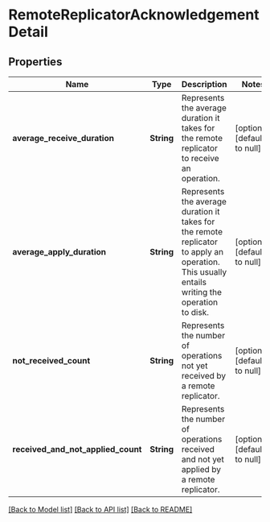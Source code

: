 # RemoteReplicatorAcknowledgementDetail

## Properties
Name | Type | Description | Notes
------------ | ------------- | ------------- | -------------
**average_receive_duration** | **String** | Represents the average duration it takes for the remote replicator to receive an operation. | [optional] [default to null]
**average_apply_duration** | **String** | Represents the average duration it takes for the remote replicator to apply an operation. This usually entails writing the operation to disk. | [optional] [default to null]
**not_received_count** | **String** | Represents the number of operations not yet received by a remote replicator. | [optional] [default to null]
**received_and_not_applied_count** | **String** | Represents the number of operations received and not yet applied by a remote replicator. | [optional] [default to null]

[[Back to Model list]](../README.md#documentation-for-models) [[Back to API list]](../README.md#documentation-for-api-endpoints) [[Back to README]](../README.md)


